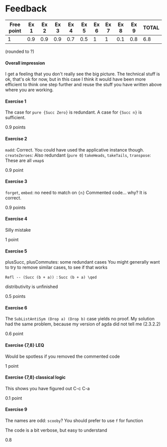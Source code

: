 # Feedback

|Free point | Ex 1 | Ex 2 | Ex 3 | Ex 4 | Ex 5 | Ex 6 | Ex 7 | Ex 8 | Ex 9 | TOTAL |
|-----------|------|------|------|------|------|------|------|------|------|-------|
| 1         | 0.9  | 0.9  | 0.9  | 0.7  | 0.5  | 1    | 1    | 0.1  | 0.8  | 6.8   |
(rounded to ?)

#### Overall impression

I get a feeling that you don't really see the big picture. The technical stuff is ok, 
that's ok for now, but in this case I think it would have been more
efficient to think one step further and reuse the stuff you have
written above where you are working.


#### Exercise 1

The case for `pure {Succ Zero}` is redundant. A case for `{Succ n}` is sufficient.

0.9 points

#### Exercise 2

`madd`: Correct. You could have used the applicative instance though.
`createZeroes`: Also redundant (`pure 0`)
`takeHeads`, `takeTails`, `transpose`: These are all `vmap`s

0.9 point

#### Exercise 3

`forget`, `embed`: no need to match on `{n}`
Commented code... why? It is correct.

0.9 points

#### Exercise 4

Silly mistake

1 point

#### Exercise 5

plusSucc, plusCommutes: some redundant cases
You might generally want to try to remove similar cases, to see if that works

`Refl -- (Succ (b + a)) `: `Succ (b + a) \qed`

distributivity is unfinished

0.5 points

#### Exercise 6

The `SubListAntiSym (Drop a) (Drop b)` case yields no proof.
My solution had the same problem, because my version of agda did not tell me (2.3.2.2)

0.6 point


#### Exercise {7,8} LEQ

Would be spotless if you removed the commented code

1 point


#### Exercise {7,8} classical logic

This shows you have figured out C-c C-a

0.1 point

#### Exercise 9

The names are odd: `scooby`? You should prefer to use `f` for function

The code is a bit verbose, but easy to understand

0.8
